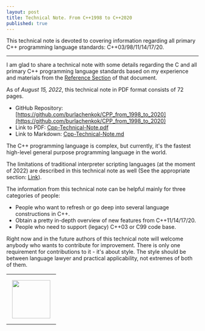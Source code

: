```yaml
---
layout: post
title: Technical Note. From C++1998 to C++2020
published: true
---
```


This technical note is devoted to covering information regarding all primary C++ programming language standards: C++03/98/11/14/17/20.

---

I am glad to share a technical note with some details regarding the C and all primary C++ programming language standards based on my experience and materials from the [Reference Section](https://github.com/burlachenkok/CPP_from_1998_to_2020/blob/main/Cpp-Technical-Note.md#references) of that document.

As of *August 15, 2022*, this technical note in PDF format consists of 72 pages. 

* GitHub Repository: [https://github.com/burlachenkok/CPP_from_1998_to_2020](https://github.com/burlachenkok/CPP_from_1998_to_2020)
* Link to PDF: [Cpp-Technical-Note.pdf](https://github.com/burlachenkok/CPP_from_1998_to_2020/blob/main/Cpp-Technical-Note.pdf)
* Link to Markdown: [Cpp-Technical-Note.md](https://github.com/burlachenkok/CPP_from_1998_to_2020/blob/main/Cpp-Technical-Note.md)

The C++ programming language is complex, but currently, it's the fastest high-level general purpose programming language in the world.

The limitations of traditional interpreter scripting languages (at the moment of 2022) are described in this technical note as well (See the appropriate section: [Link](https://github.com/burlachenkok/CPP_from_1998_to_2020/blob/main/Cpp-Technical-Note.md#downsides-of-interpretable-languages)).

The information from this technical note can be helpful mainly for three categories of people:

* People who want to refresh or go deep into several language constructions in C++.
* Obtain a pretty in-depth overview of new features from C++11/14/17/20.
* People who need to support (legacy) C++03 or C99 code base.

Right now and in the future authors of this technical note will welcome anybody who wants to contribute for improvement. There is only one requirement for contributions to it - it's about style. The style should be between language lawyer and practical applicability, not extremes of both of them.

<table>
<tr>
<td style="padding: 15px"> <img height="100px" src="https://burlachenkok.github.io/materials/cpp-logo.svg"/></td>
</tr>
</table>
